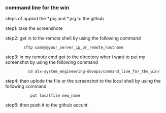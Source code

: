 ### command line for the win

steps of applod the *.pnj and *.jng to the github

step1: take the screenshote

step2: get in to the remote shell by using the following command

            sftp sammy@your_server_ip_or_remote_hostname

step3: in my remote cmd got to the directory wher i want to put my screenshot
       by using the following command

              cd alx-system_engineering-devops/command_line_for_the_win/

step4: then uplode the file or the screenshot to the local shell
       by using the following command

               put localfile new_name

step6: then push it to the github accunt
